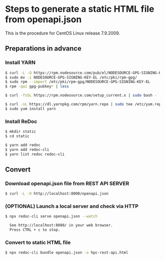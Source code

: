 # Steps to generate a static HTML file from openapi.json

This is the procedure for CentOS Linux release 7.9.2009.

## Preparations in advance
### Install YARN
```bash
$ curl -L -O https://rpm.nodesource.com/pub/el/NODESOURCE-GPG-SIGNING-KEY-EL
$ sudo mv -i NODESOURCE-GPG-SIGNING-KEY-EL /etc/pki/rpm-gpg/
$ sudo rpm --import /etc/pki/rpm-gpg/NODESOURCE-GPG-SIGNING-KEY-EL
$ rpm -qai gpg-pubkey* | less

$ curl -fsSL https://rpm.nodesource.com/setup_current.x | sudo bash -

$ curl -sL https://dl.yarnpkg.com/rpm/yarn.repo | sudo tee /etc/yum.repos.d/yarn.repo
$ sudo yum install yarn
```

### Install ReDoc
```bash
$ mkdir static
$ cd static

$ yarn add redoc
$ yarn add redoc-cli
$ yarn list redoc redoc-cli
```

## Convert
### Download openapi.json file from REST API SERVER
```bash
$ curl -L -O http://localhost:8000/openapi.json
```

### (OPTIONAL) Launch a local server and check via HTTP
```bash
$ npx redoc-cli serve openapi.json --watch

  See http://localhost:8080/ in your web browser.
  Press CTRL + c to stop.
```

### Convert to static HTML file
```bash
$ npx redoc-cli bundle openapi.json -o hpc-rest-api.html
```

